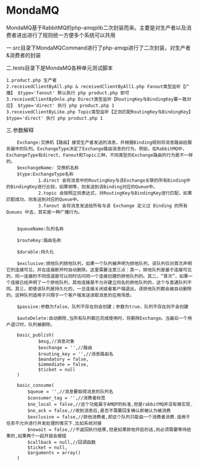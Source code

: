 # MondaMQ
MondaMQ基于RabbitMQ的php-amqplib二次封装而来。主要是对生产者以及消费者进出进行了规则统一方便多个系统可以共用

一.src目录下MondaMQCommand进行了php-amqp进行了二次封装，对生产者&消费者的封装

二.tests目录下是MondaMQ各种单元测试脚本

    1.product.php 生产者
    2.receivedClientByAll.php & receivedClientByAll1.php Fanout类型监听【广播】 $type='fanout' 默认执行 php product.php 即可
    3.receivedClientByOnle.php Direct类型监听【RoutingKey与BindingKey要一致对应】 $type='direct' 执行 php product.php 1
    3.receivedClientByLike.php Topic类型监听【正则匹配RoutingKey与BindingKey】 $type='direct' 执行 php product.php 1
三.参数解释
``````
    Exchange:交换机【路由】接受生产者发送的消息，并根据Binding规则将消息路由给服务器中的队列。ExchangeType决定了Exchange路由消息的行为，例如，在RabbitMQ中，ExchangeType有direct、Fanout和Topic三种，不同类型的Exchange路由的行为是不一样的。
    $exchangeName: 交换机名称
    $type:ExchangeType名称
            1.direct 会将消息中的RoutingKey与该Exchange关联的所有Binding中的BindingKey进行比较，如果相等，则发送到该Binding对应的Queue中。
            2.topic 会按照正则表达式，对RoutingKey与BindingKey进行匹配，如果匹配成功，则发送到对应的Queue中。
            3.fanout 会将消息发送给所有与该 Exchange 定义过 Binding 的所有 Queues 中去，其实是一种广播行为。
    

    $queueName:队列名称

    $routeKey:路由名称

    $durable:持久化

    $exclusive:排他队列排他队列，如果一个队列被声明为排他队列，该队列仅对首次声明它的连接可见，并在连接断开时自动删除。这里需要注意三点：其一，排他队列是基于连接可见的，同一连接的不同信道是可以同时访问同一个连接创建的排他队列的。其二，“首次”，如果一个连接已经声明了一个排他队列，其他连接是不允许建立同名的排他队列的，这个与普通队列不同。其三，即使该队列是持久化的，一旦连接关闭或者客户端退出，该排他队列都会被自动删除的。这种队列适用于只限于一个客户端发送读取消息的应用场景。

    $passive:参数为false，队列不存在则会创建；参数为true，队列不存在则不会创建

    $autoDelete:自动删除,当所有队列都已完成使用时，将删除Exchange。当最后一个用户退订时，队列被删除。
    
    basic_publish(
            $msg,//消息对象
            $exchange = '',//路由
            $routing_key = '',//消息路由名
            $mandatory = false,
            $immediate = false,
            $ticket = null
    )
   
    basic_consume(
        $queue = '',//消息要取得消息的队列名
        $consumer_tag = '',//消费者标签
        $no_local = false,//这个功能属于AMQP的标准,但是rabbitMQ并没有做实现.
        $no_ack = false,//收到消息后,是否不需要回复确认即被认为被消费
        $exclusive = false,//排他消费者,即这个队列只能由一个消费者消费.适用于任务不允许进行并发处理的情况下.比如系统对接
        $nowait = false,//不返回执行结果,但是如果排他开启的话,则必须需要等待结果的,如果两个一起开就会报错
        $callback = null,//回调函数
        $ticket = null,
        $arguments = array()
    )
``````